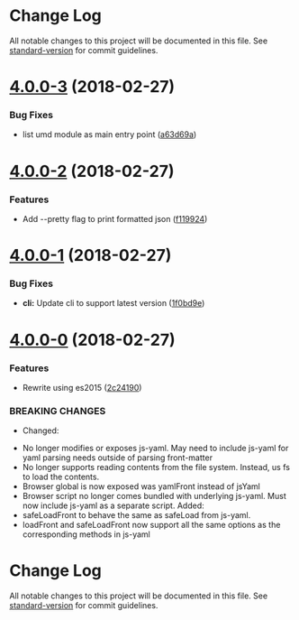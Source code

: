 # Change Log

All notable changes to this project will be documented in this file. See [standard-version](https://github.com/conventional-changelog/standard-version) for commit guidelines.

<a name="4.0.0-3"></a>
# [4.0.0-3](https://github.com/dworthen/js-yaml-front-matter/compare/v4.0.0-2...v4.0.0-3) (2018-02-27)


### Bug Fixes

* list umd module as main entry point ([a63d69a](https://github.com/dworthen/js-yaml-front-matter/commit/a63d69a))



<a name="4.0.0-2"></a>
# [4.0.0-2](https://github.com/dworthen/js-yaml-front-matter/compare/v4.0.0-1...v4.0.0-2) (2018-02-27)


### Features

* Add --pretty flag to print formatted json ([f119924](https://github.com/dworthen/js-yaml-front-matter/commit/f119924))



<a name="4.0.0-1"></a>
# [4.0.0-1](https://github.com/dworthen/js-yaml-front-matter/compare/v4.0.0-0...v4.0.0-1) (2018-02-27)


### Bug Fixes

* **cli:** Update cli to support latest version ([1f0bd9e](https://github.com/dworthen/js-yaml-front-matter/commit/1f0bd9e))



<a name="4.0.0-0"></a>
# [4.0.0-0](https://github.com/dworthen/js-yaml-front-matter/compare/v3.4.0...v4.0.0-0) (2018-02-27)


### Features

* Rewrite using es2015 ([2c24190](https://github.com/dworthen/js-yaml-front-matter/commit/2c24190))


### BREAKING CHANGES

* Changed:
- No longer modifies or exposes js-yaml. May need to
include js-yaml for yaml parsing needs outside of parsing
front-matter
- No longer supports reading contents from the file system.
Instead, us fs to load the contents.
- Browser global is now exposed was yamlFront instead of jsYaml
- Browser script no longer comes bundled with underlying js-yaml.
Must now include js-yaml as a separate script.
Added:
- safeLoadFront to behave the same as safeLoad from js-yaml.
- loadFront and safeLoadFront now support all the same options
as the corresponding methods in js-yaml



# Change Log

All notable changes to this project will be documented in this file. See [standard-version](https://github.com/conventional-changelog/standard-version) for commit guidelines.


